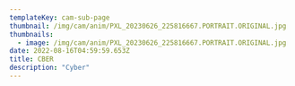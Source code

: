 ```yaml
---
templateKey: cam-sub-page
thumbnail: /img/cam/anim/PXL_20230626_225816667.PORTRAIT.ORIGINAL.jpg
thumbnails:
  - image: /img/cam/anim/PXL_20230626_225816667.PORTRAIT.ORIGINAL.jpg
date: 2022-08-16T04:59:59.653Z
title: CBER 
description: "Cyber"
---
```

